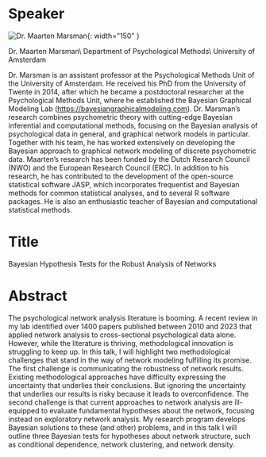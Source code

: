 # Speaker

![Dr. Maarten Marsman](https://bayesiangraphicalmodeling.com/author/maarten-marsman/avatar_hu95d68ccb95829c3114197eed675e48f1_40638_270x270_fill_q75_lanczos_center.jpg){: width="150" }

Dr. Maarten Marsman\\
Department of Psychological Methods\\
University of Amsterdam


Dr. Marsman is an assistant professor at the Psychological Methods Unit of the University of Amsterdam. He received his PhD from the University of Twente in 2014, after which he became a postdoctoral researcher at the Psychological Methods Unit, where he established the Bayesian Graphical Modeling Lab (https://bayesiangraphicalmodeling.com). Dr. Marsman’s research combines psychometric theory with cutting-edge Bayesian inferential and computational methods, focusing on the Bayesian analysis of psychological data in general, and graphical network models in particular. Together with his team, he has worked extensively on developing the Bayesian approach to graphical network modeling of discrete psychometric data. Maarten’s research has been funded by the Dutch Research Council (NWO) and the European Research Council (ERC). In addition to his research, he has contributed to the development of the open-source statistical software JASP, which incorporates frequentist and Bayesian methods for common statistical analyses, and to several R software packages. He is also an enthusiastic teacher of Bayesian and computational statistical methods.

# Title

Bayesian Hypothesis Tests for the Robust Analysis of Networks

# Abstract

The psychological network analysis literature is booming. A recent review in my lab identified over 1400 papers published between 2010 and 2023 that applied network analysis to cross-sectional psychological data alone. However, while the literature is thriving, methodological innovation is struggling to keep up. In this talk, I will highlight two methodological challenges that stand in the way of network modeling fulfilling its promise. The first challenge is communicating the robustness of network results. Existing methodological approaches have difficulty expressing the uncertainty that underlies their conclusions. But ignoring the uncertainty that underlies our results is risky because it leads to overconfidence. The second challenge is that current approaches to network analysis are ill-equipped to evaluate fundamental hypotheses about the network, focusing instead on exploratory network analysis. My research program develops Bayesian solutions to these (and other) problems, and in this talk I will outline three Bayesian tests for hypotheses about network structure, such as conditional dependence, network clustering, and network density.
